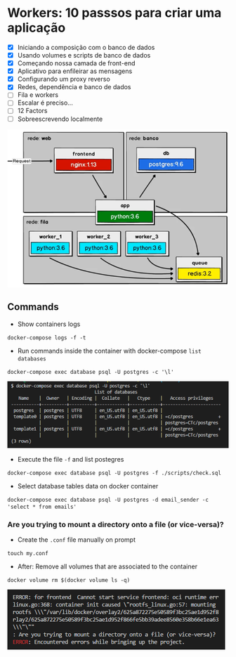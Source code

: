 # Workers: 10 passsos para criar uma aplicação

- [x] Iniciando a composição com o banco de dados
- [x] Usando volumes e scripts de banco de dados
- [x] Começando nossa camada de front-end
- [x] Aplicativo para enfileirar as mensagens
- [x] Configurando um proxy reverso
- [x] Redes, dependência e banco de dados
- [ ] Fila e workers
- [ ] Escalar é preciso...
- [ ] 12 Factors
- [ ] Sobreescrevendo localmente

![Workers](screenshots/workers.png)

## Commands

- Show containers logs
```prompt
docker-compose logs -f -t
```

- Run commands inside the container with docker-compose `list databases`
```prompt
docker-compose exec database psql -U postgres -c '\l'
```

![List Postgres DB](screenshots/list-postgres.png)

- Execute the file `-f` and list postegres
```prompt
docker-compose exec database psql -U postgres -f ./scripts/check.sql
```

- Select database tables data on docker container
```prompt
docker-compose exec database psql -U postgres -d email_sender -c 'select * from emails'
```

### Are you trying to mount a directory onto a file (or vice-versa)?

- Create the `.conf` file manually on prompt
```prompt
touch my.conf
```

- After: Remove all volumes that are associated to the container
```prompt
docker volume rm $(docker volume ls -q)
```

![List Postgres DB](screenshots/file-not-directory.png)
